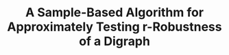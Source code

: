 ---
title: "A Sample-Based Algorithm for Approximately Testing r-Robustness of a Digraph"
collection: publications
permalink: /publication/A Sample-Based Algorithm for Approximately Testing r-Robustness of a Digraph
venue: 'CDC &apos;22 (to appear)'
paperurl: 'https://arxiv.org/pdf/2207.12110.pdf'
authors: 'Yuhao Yi, Yuan Wang, Xingkang He, Stacy Patterson, Karl H Johansson'
---
